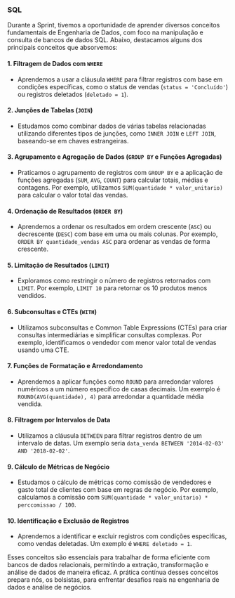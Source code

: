 ### SQL

Durante a Sprint, tivemos a oportunidade de aprender diversos conceitos fundamentais de Engenharia de Dados, com foco na manipulação e consulta de bancos de dados SQL. Abaixo, destacamos alguns dos principais conceitos que absorvemos:

#### 1. **Filtragem de Dados com `WHERE`**

- Aprendemos a usar a cláusula `WHERE` para filtrar registros com base em condições específicas, como o status de vendas (`status = 'Concluído'`) ou registros deletados (`deletado = 1`).

#### 2. **Junções de Tabelas (`JOIN`)**

- Estudamos como combinar dados de várias tabelas relacionadas utilizando diferentes tipos de junções, como `INNER JOIN` e `LEFT JOIN`, baseando-se em chaves estrangeiras.

#### 3. **Agrupamento e Agregação de Dados (`GROUP BY` e Funções Agregadas)**

- Praticamos o agrupamento de registros com `GROUP BY` e a aplicação de funções agregadas (`SUM`, `AVG`, `COUNT`) para calcular totais, médias e contagens. Por exemplo, utilizamos `SUM(quantidade * valor_unitario)` para calcular o valor total das vendas.

#### 4. **Ordenação de Resultados (`ORDER BY`)**

- Aprendemos a ordenar os resultados em ordem crescente (`ASC`) ou decrescente (`DESC`) com base em uma ou mais colunas. Por exemplo, `ORDER BY quantidade_vendas ASC` para ordenar as vendas de forma crescente.

#### 5. **Limitação de Resultados (`LIMIT`)**

- Exploramos como restringir o número de registros retornados com `LIMIT`. Por exemplo, `LIMIT 10` para retornar os 10 produtos menos vendidos.

#### 6. **Subconsultas e CTEs (`WITH`)**

- Utilizamos subconsultas e Common Table Expressions (CTEs) para criar consultas intermediárias e simplificar consultas complexas. Por exemplo, identificamos o vendedor com menor valor total de vendas usando uma CTE.

#### 7. **Funções de Formatação e Arredondamento**

- Aprendemos a aplicar funções como `ROUND` para arredondar valores numéricos a um número específico de casas decimais. Um exemplo é `ROUND(AVG(quantidade), 4)` para arredondar a quantidade média vendida.

#### 8. **Filtragem por Intervalos de Data**

- Utilizamos a cláusula `BETWEEN` para filtrar registros dentro de um intervalo de datas. Um exemplo seria `data_venda BETWEEN '2014-02-03' AND '2018-02-02'`.

#### 9. **Cálculo de Métricas de Negócio**

- Estudamos o cálculo de métricas como comissão de vendedores e gasto total de clientes com base em regras de negócio. Por exemplo, calculamos a comissão com `SUM(quantidade * valor_unitario) * perccomissao / 100`.

#### 10. **Identificação e Exclusão de Registros**

- Aprendemos a identificar e excluir registros com condições específicas, como vendas deletadas. Um exemplo é `WHERE deletado = 1`.

Esses conceitos são essenciais para trabalhar de forma eficiente com bancos de dados relacionais, permitindo a extração, transformação e análise de dados de maneira eficaz. A prática contínua desses conceitos prepara nós, os bolsistas, para enfrentar desafios reais na engenharia de dados e análise de negócios.